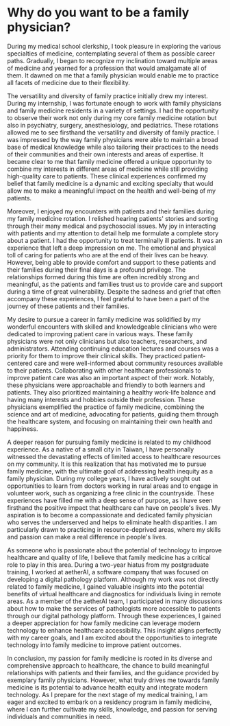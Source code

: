 # Why do you want to be a family physician?

During my medical school clerkship, I took pleasure in exploring the various specialties of medicine, contemplating several of them as possible career paths. Gradually, I began to recognize my inclination toward multiple areas of medicine and yearned for a profession that would amalgamate all of them. It dawned on me that a family physician would enable me to practice all facets of medicine due to their flexibility.

The versatility and diversity of family practice initially drew my interest. During my internship, I was fortunate enough to work with family physicians and family medicine residents in a variety of settings. I had the opportunity to observe their work not only during my core family medicine rotation but also in psychiatry, surgery, anesthesiology, and pediatrics. These rotations allowed me to see firsthand the versatility and diversity of family practice. I was impressed by the way family physicians were able to maintain a broad base of medical knowledge while also tailoring their practices to the needs of their communities and their own interests and areas of expertise. It became clear to me that family medicine offered a unique opportunity to combine my interests in different areas of medicine while still providing high-quality care to patients. These clinical experiences confirmed my belief that family medicine is a dynamic and exciting specialty that would allow me to make a meaningful impact on the health and well-being of my patients.

Moreover, I enjoyed my encounters with patients and their families during my family medicine rotation. I relished hearing patients' stories and sorting through their many medical and psychosocial issues. My joy in interacting with patients and my attention to detail help me formulate a complete story about a patient. I had the opportunity to treat terminally ill patients. It was an experience that left a deep impression on me. The emotional and physical toll of caring for patients who are at the end of their lives can be heavy. However, being able to provide comfort and support to these patients and their families during their final days is a profound privilege. The relationships formed during this time are often incredibly strong and meaningful, as the patients and families trust us to provide care and support during a time of great vulnerability. Despite the sadness and grief that often accompany these experiences, I feel grateful to have been a part of the journey of these patients and their families.

My desire to pursue a career in family medicine was solidified by my wonderful encounters with skilled and knowledgeable clinicians who were dedicated to improving patient care in various ways. These family physicians were not only clinicians but also teachers, researchers, and administrators. Attending continuing education lectures and courses was a priority for them to improve their clinical skills. They practiced patient-centered care and were well-informed about community resources available to their patients. Collaborating with other healthcare professionals to improve patient care was also an important aspect of their work. Notably, these physicians were approachable and friendly to both learners and patients. They also prioritized maintaining a healthy work-life balance and having many interests and hobbies outside their profession. These physicians exemplified the practice of family medicine, combining the science and art of medicine, advocating for patients, guiding them through the healthcare system, and focusing on maintaining their own health and happiness.

A deeper reason for pursuing family medicine is related to my childhood experience. As a native of a small city in Taiwan, I have personally witnessed the devastating effects of limited access to healthcare resources on my community. It is this realization that has motivated me to pursue family medicine, with the ultimate goal of addressing health inequity as a family physician. During my college years, I have actively sought out opportunities to learn from doctors working in rural areas and to engage in volunteer work, such as organizing a free clinic in the countryside. These experiences have filled me with a deep sense of purpose, as I have seen firsthand the positive impact that healthcare can have on people's lives. My aspiration is to become a compassionate and dedicated family physician who serves the underserved and helps to eliminate health disparities. I am particularly drawn to practicing in resource-deprived areas, where my skills and passion can make a real difference in people's lives.

As someone who is passionate about the potential of technology to improve healthcare and quality of life, I believe that family medicine has a critical role to play in this area. During a two-year hiatus from my postgraduate training, I worked at aetherAI, a software company that was focused on developing a digital pathology platform. Although my work was not directly related to family medicine, I gained valuable insights into the potential benefits of virtual healthcare and diagnostics for individuals living in remote areas. As a member of the aetherAI team, I participated in many discussions about how to make the services of pathologists more accessible to patients through our digital pathology platform. Through these experiences, I gained a deeper appreciation for how family medicine can leverage modern technology to enhance healthcare accessibility. This insight aligns perfectly with my career goals, and I am excited about the opportunities to integrate technology into family medicine to improve patient outcomes.

In conclusion, my passion for family medicine is rooted in its diverse and comprehensive approach to healthcare, the chance to build meaningful relationships with patients and their families, and the guidance provided by exemplary family physicians. However, what truly drives me towards family medicine is its potential to advance health equity and integrate modern technology. As I prepare for the next stage of my medical training, I am eager and excited to embark on a residency program in family medicine, where I can further cultivate my skills, knowledge, and passion for serving individuals and communities in need.
